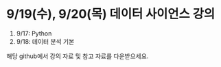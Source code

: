 # 9/19(수), 9/20(목) 데이터 사이언스 강의

1. 9/17: Python
2. 9/18: 데이터 분석 기본

해당 github에서 강의 자료 및 참고 자료를 다운받으세요.
